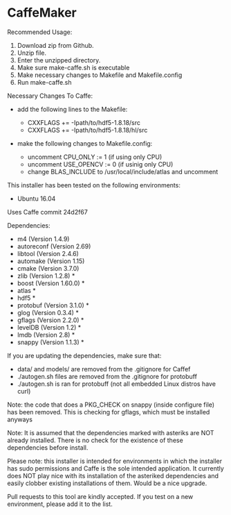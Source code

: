 # CaffeMaker
Recommended Usage:

1. Download zip from Github.
2. Unzip file.
3. Enter the unzipped directory.
4. Make sure make-caffe.sh is executable
5. Make necessary changes to Makefile and Makefile.config
6. Run make-caffe.sh


Necessary Changes To Caffe:
+ add the following lines to the Makefile:
    + CXXFLAGS += -Ipath/to/hdf5-1.8.18/src
    + CXXFLAGS += -Ipath/to/hdf5-1.8.18/hl/src

+ make the following changes to Makefile.config:
    + uncomment CPU_ONLY := 1 (if using only CPU)
    + uncomment USE_OPENCV := 0 (if usinig only CPU)
    + change BLAS_INCLUDE to /usr/local/include/atlas and uncomment


This installer has been tested on the following environments:
+ Ubuntu 16.04 

Uses Caffe commit 24d2f67

Dependencies:
+ m4 (Version 1.4.9)
+ autoreconf (Version 2.69)
+ libtool (Version 2.4.6)
+ automake (Version 1.15)
+ cmake (Version 3.7.0)
+ zlib (Version 1.2.8) *
+ boost (Version 1.60.0) *
+ atlas *
+ hdf5 *
+ protobuf (Version 3.1.0) *
+ glog (Version 0.3.4) *
+ gflags (Version 2.2.0) *
+ levelDB (Version 1.2) *
+ lmdb (Version 2.8) *
+ snappy (Version 1.1.3) *

If you are updating the dependencies, make sure that:
+ data/ and models/ are removed from the .gitignore for Caffef
+ ./autogen.sh files are removed from the .gitignore for protobuff
+ ./autogen.sh is ran for protobuff (not all embedded Linux distros
have curl)

Note: the code that does a PKG_CHECK on snappy (inside configure file)
has been removed. This is checking for gflags, which must be installed
anyways

Note: It is assumed that the dependencies marked with asteriks are NOT
already installed. There is no check for the existence of these dependencies
before install.

Please note: this installer is intended for environments in which the
installer has sudo permissions and Caffe is the sole intended application.
It currently does NOT play nice with its installation of the asteriked
dependencies and easily clobber existing installations of them. Would be a
nice upgrade.

Pull requests to this tool are kindly accepted. If you test on a new
environment, please add it to the list.
